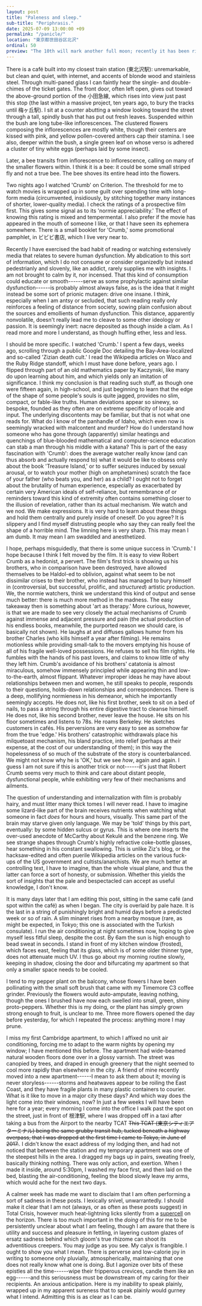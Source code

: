 ```yaml
---
layout: post
title: "Paleness and sleep."
sub-title: "Periphrasis."
date: 2025-07-09 13:00:00 +09
permalink: "/panicle/"
location: "東京都世田谷区北沢"
ordinal: 50
preview: "The 10th will mark another full moon; recently it has been rising just after I return home from work: low, yellowed, and cloaked in nimbus."
---
```


There is a café built into my closest train station (東北沢駅): unremarkable, but clean and quiet, with internet, and accents of blonde wood and stainless steel. Through multi-paned glass I can faintly hear the single- and double-chimes of the ticket gates. The front door, often left open, gives out toward the above-ground portion of the 小田急線, which rises into view just past this stop (the last within a massive project, ten years ago, to bury the tracks until 梅ヶ丘駅). I sit at a counter abutting a window looking toward the street through a tall, spindly bush that has put out fresh leaves. Suspended within the bush are long tube-like inflorescences. The clustered flowers composing the inflorescences are mostly white, though their centers are kissed with pink, and yellow pollen-covered anthers cap their stamina. I see also, deeper within the bush, a single green leaf on whose verso is adhered a cluster of tiny white eggs (perhaps laid by some insect).

Later, a bee transits from inflorescence to inflorescence, calling on many of the smaller flowers within. I think it is a bee: it could be some small striped fly and not a true bee. The bee shoves its entire head into the flowers.

Two nights ago I watched 'Crumb' on Criterion. The threshold for me to watch movies is wrapped up in some guilt over spending time with long-form media (circumvented, insidiously, by stitching together many instances of shorter, lower-quality media). I check the ratings of a prospective film first. This gives some signal as to its 'normie appreciability.' The effect of knowing this rating is mixed and tempermental. I also prefer if the movie has appeared in the mouth of someone I like, or that I have seen its ephemera somewhere. There is a small booklet for 'Crumb,' some promotional pamphlet, in ビビビ書店, which I live very near to.

Recently I have exercised the bad habit of reading or watching extensively media that relates to severe human dysfunction. My abdication to this sort of information, which I do not consume or consider organizedly but instead pedestrianly and slovenly, like an addict, rarely supplies me with insights. I am not brought to calm by it, nor incensed. That this kind of consumption could educate or smooth------serve as some prophylactic against similar dysfunction------is probably almost always false, as is the idea that it might instead be some sort of prionic mutagen: drive one insane. I think, especially when I am antsy or secluded, that such reading really only reinforces a feeling of distance from society, sowing plain confusion about the sources and emollients of human dysfunction. This distance, apparently nonvolatile, doesn't really lead me to cleave to some other ideology or passion. It is seemingly inert: nacre deposited as though inside a clam. As I read more and more I understand, as though huffing ether, less and less.

I should be more specific. I watched 'Crumb.' I spent a few days, weeks ago, scrolling through a public Google Doc detailing the Bay-Area-localized and so-called 'Zizian death cult.' I read the Wikipedia articles on Waco and the Ruby Ridge standoff, which I must have done before, years ago. I flipped through part of an old mathematics paper by Kaczynski, like many do upon learning about him, and which yields only an imitation of significance. I think my conclusion is that reading such stuff, as though one were fifteen again, in high-school, and just beginning to learn that the edge of the shape of some people's souls is quite jagged, provides no slim, compact, or fable-like truths. Human deviations appear so sinewy, so bespoke, founded as they often are on extreme specificity of locale and input. The underlying discontents may be familiar, but that is not what one reads for. What do I know of the panhandle of Idaho, which even now is seemingly wracked with malcontent and murder? How do I understand how someone who has gone through (apparently) similar heatings and quenchings of blue-blooded mathematical and computer-science education can stab a man through his middle with a katana? This is part of the easy fascination with 'Crumb': does the average watcher really know (and can thus absorb and actually respond to) what it would be like to obsess only about the book 'Treasure Island,' or to suffer seizures induced by sexual arousal, or to watch your mother (high on amphetamines) scratch the face of your father (who beats you, and her) as a child? I ought not to forget about the brutality of human experience, especially as exacerbated by certain very American ideals of self-reliance, but remembrance of or reminders toward this kind of extremity often contains something closer to the illusion of revelation, rather than its actual mechanism. We watch and we nod. We make expressions. It is very hard to learn about these things and hold them centrally and purely inside of oneself. Do you agree? It is slippery and I find myself distrusting people who say they can really feel the shape of a horrible mind. The limning here is very sharp. This may mean I am dumb. It may mean I am swaddled and anesthetized.

I hope, perhaps misguidedly, that there is some unique success in 'Crumb.' I hope because I think I felt moved by the film. It is easy to view Robert Crumb as a hedonist, a pervert. The film's first trick is showing us his brothers, who in comparison have been destroyed, have allowed themselves to be Haldol-ed to oblivion, against what seem to be not dissimilar crises to their brother, who instead has managed to bury himself in (controversial, but successful, prolific, and *structured*) artistic production. We, the normie watchers, think we understand this kind of output and sense much better: there is much more method in the madness. The easy takeaway then is something about 'art as therapy.' More curious, however, is that we are made to see very closely the actual mechanisms of Crumb against immense and adjacent pressure and pain (the actual production of his endless books, meanwhile, the purported reason we should care, is basically not shown). He laughs at and diffuses gallows humor from his brother Charles (who kills himself a year after filming). He remains motionless while providing small-talk to the movers emptying his house of all of his fragile well-loved possessions. He refuses to sell his film rights. He fumbles with the hands of his past lovers, and claims to know little of why they left him. Crumb's avoidance of his brothers' catatonia is almost miraculous, somehow immensely principled while appearing thin and low-to-the-earth, almost flippant. Whatever improper ideas he may have about relationships between men and women, he still speaks to people, responds to their questions, holds-down relationships and correspondences. There is a deep, mollifying normieness in his demeanor, which he importantly seemingly accepts. He does not, like his first brother, seek to sit on a bed of nails, to pass a string through his entire digestive tract to cleanse himself. He does not, like his second brother, never leave the house. He sits on his floor sometimes and listens to 78s. He roams Berkeley. He sketches customers in cafés. His perversions are very easy to see as somehow far from the true 'edge.' His brothers' catastrophic withdrawals place his milquetoast mechanism, his bland practice, into relief (perhaps at their expense, at the cost of our understanding of them); in this way the hopelessness of so much of the substrate of the story is counterbalanced. We might not know why he is 'OK,' but we see *how*, again and again. I guess I am not sure if this is another trick or not------it's just that Robert Crumb seems very much to think and care about distant people, dysfunctional people, while exhibiting very few of their mechanisms and ailments.

The question of understanding and internalization with film is probably hairy, and must litter many thick tomes I will never read. I have to imagine some lizard-like part of the brain receives nutrients when watching what someone in fact *does* for hours and hours, visually. This same part of the brain may starve given only language. We may be 'told' things by this part, eventually: by some hidden sulcus or gyrus. This is where one inserts the over-used anecdote of McCarthy about Kekulé and the benzene ring. We see strange shapes through Crumb's highly refractive coke-bottle glasses, hear something in his constant swallowing. This is unlike Ziz's blog, or the hacksaw-edited and often puerile Wikipedia articles on the various fuck-ups of the US government and cultists/anarchists. We are much better at controlling text, I have to imagine, than the whole visual plane, and thus the latter can force a sort of honesty, or submission. Whether this yields the sort of insights that the pale and bespectacled can accept as useful knowledge, I don't know.

It is many days later that I am editing this post, sitting in the same café (and spot within the café) as when I began. The city is overlaid by pale haze. It is the last in a string of punishingly bright and humid days before a predicted week or so of rain. A slim minaret rises from a nearby mosque (rare, as might be expected, in Tokyo; this one is associated with the Turkish consulate). I run the air conditioning at night sometimes now, hoping to give myself less fitful sleep, despite the cost. By 6am the sun is high enough to bead sweat in seconds. I stand in front of my kitchen window (frosted), which faces east, feeling that its glass, which is of some older thinner type, does not attenuate much UV. I thus go about my morning routine slowly, keeping in shadow, closing the door and bifurcating my apartment so that only a smaller space needs to be cooled.

I tend to my pepper plant on the balcony, whose flowers I have been pollinating with the small soft brush that came with my Timemore C3 coffee grinder. Previously the flowers would auto-amputate, leaving nothing, though the ones I brushed have now each swelled into small, green, shiny proto-peppers. Whether this is my doing, or the plant has simply grown strong enough to fruit, is unclear to me. Three more flowers opened the day before yesterday, for which I repeated the process: anything more I may prune.

I miss my first Cambridge apartment, to which I affixed no unit air conditioning, forcing me to adapt to the warm nights by opening my window; I have mentioned this before. The apartment had wide-beamed natural wooden floors done over in a glossy varnish. The street was canopied by trees, and draped in enough greenery that the night seemed to cool more rapidly than elsewhere in the city. A friend of mine recently moved into a new apartment------I mean to ask them about it; moving is never storyless------storms and heatwaves appear to be roiling the East Coast, and they have fragile plants in many plastic containers to courier. What is it like to move in a major city these days? And which way does the light come into their windows, now? In just a few weeks I will have been here for a year; every morning I come into the office I walk past the spot on the street, just in front of 根津駅, where I was dropped off in a taxi after taking a bus from the Airport to the nearby TCAT ~~This TCAT (東京シティエアターミナル) being the same grubby transit hub, tucked beneath a highway overpass, that I was dropped at the first time I came to Tokyo, in June of 2017.~~. I didn't know the exact address of my lodging then, and had not noticed that between the station and my temporary apartment was one of the steepest hills in the area. I dragged my bags up in pairs, sweating freely, basically thinking nothing. There was only action, and exertion. When I made it inside, around 5:30pm, I washed my face first, and then laid on the bed, blasting the air-conditioning, feeling the blood slowly leave my arms, which would ache for the next two days.

A calmer week has made me want to disclaim that I am often performing a sort of sadness in these posts. I lexically snivel, unwarrantedly. I should make it clear that I am not (always, or as often as these posts suggest) in Total Crisis, however much heat-lightning licks silently from a [supercell](https://en.wikipedia.org/wiki/File:Supercell02.svg) on the horizon. There is too much important in the *doing* of this for me to be persistently unclear about what I am feeling, though I am aware that there is utility and success and pleasure in fettling, in layering custom glazes of ersatz sadness behind which gloom's true rhizome can shoot its adventitious creepers. You may judge as you see. My calyx is frangible. I ought to show you what I mean. There is perverse and low-calorie joy in writing to someone only pluvially, atmospherically, maintaining that one does not really know what one is doing. But I agonize over bits of these epistles all the time------wipe their fripperous crevices, candle them like an egg------and this seriousness must be downstream of my caring for their recipients. An anxious anticipation. Here is my inability to speak plainly, wrapped up in my apparent sureness that to speak plainly would gurney what I intend. Admitting this is as clear as I can be.
